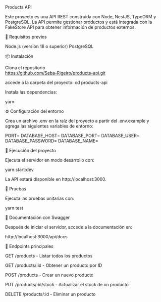 Products API

Este proyecto es una API REST construida con Node, NestJS, TypeORM y PostgreSQL. La API permite gestionar productos y está integrada con la FakeStore API para obtener información de productos externos.

🚀 Requisitos previos

Node.js (versión 18 o superior)
PostgreSQL

📦 Instalación

Clona el repositorio  
https://github.com/Seba-Rigeiro/products-api.git

accede a la carpeta del proyecto:
cd products-api

Instala las dependencias:

yarn

⚙️ Configuración del entorno

Crea un archivo .env en la raíz del proyecto a partir del .env.example y agrega las siguientes variables de entorno:

PORT=
DATABASE_HOST=
DATABASE_PORT=
DATABASE_USER=
DATABASE_PASSWORD=
DATABASE_NAME=

🚀 Ejecución del proyecto

Ejecuta el servidor en modo desarrollo con:

yarn start:dev

La API estará disponible en http://localhost:3000.

🧪 Pruebas

Ejecuta las pruebas unitarias con:

yarn test

📖 Documentación con Swagger

Después de iniciar el servidor, accede a la documentación en:

http://localhost:3000/api/docs

📌 Endpoints principales

GET /products - Listar todos los productos

GET /products/:id - Obtener un producto por ID

POST /products - Crear un nuevo producto

PUT /products/:id/stock - Actualizar el stock de un producto

DELETE /products/:id - Eliminar un producto

